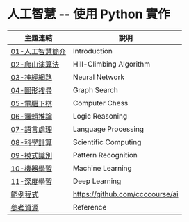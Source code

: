 # 人工智慧 -- 使用 Python 實作



主題連結             | 說明
--------------------|---------------------------------------------------
[01-人工智慧簡介](./人工智慧/01-人工智慧簡介) | Introduction
[02-爬山演算法](./人工智慧/02-爬山演算法) | Hill-Climbing Algorithm
[03-神經網路](./人工智慧/03-神經網路)     | Neural Network
[04-圖形搜尋](./人工智慧/04-圖形搜尋)     | Graph Search
[05-電腦下棋](./人工智慧/05-電腦下棋)     | Computer Chess
[06-邏輯推論](./人工智慧/06-邏輯推論)     | Logic Reasoning
[07-語言處理](./人工智慧/07-語言處理)     | Language Processing
[08-科學計算](./人工智慧/08-科學計算)     | Scientific Computing
[09-模式識別](./人工智慧/09-模式識別)     | Pattern Recognition
[10-機器學習](./人工智慧/10-機器學習)     | Machine Learning
[11-深度學習](./人工智慧/11-深度學習)     | Deep Learning 
[範例程式](https://github.com/ccccourse/ai) | https://github.com/ccccourse/ai
[參考資源](./人工智慧/參考資源)     | Reference 
